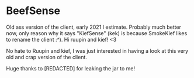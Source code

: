 # BeefSense
Old ass version of the client, early 2021 I estimate. Probably much better now, only reason why it says "KiefSense" (kek) is because SmokeKief likes to rename the client :^). Hi ruupin and kief! <3

No hate to Ruupin and kief, I was just interested in having a look at this very old and crap version of the client.

Huge thanks to [REDACTED] for leaking the jar to me!
